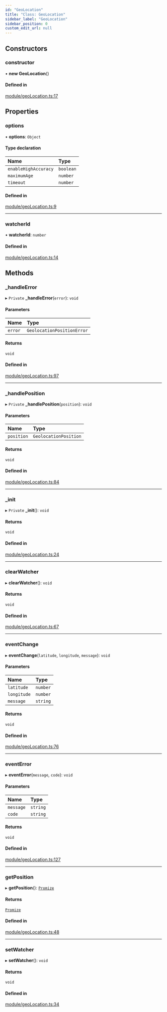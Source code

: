 ```yaml
---
id: "GeoLocation"
title: "Class: GeoLocation"
sidebar_label: "GeoLocation"
sidebar_position: 0
custom_edit_url: null
---
```


## Constructors

### constructor

• **new GeoLocation**()

#### Defined in

[module/geoLocation.ts:17](https://bitbucket.org/siposdani87/sui-js/src/5c73bef/src/module/geoLocation.ts#lines-17)

## Properties

### options

• **options**: `Object`

#### Type declaration

| Name | Type |
| :------ | :------ |
| `enableHighAccuracy` | `boolean` |
| `maximumAge` | `number` |
| `timeout` | `number` |

#### Defined in

[module/geoLocation.ts:9](https://bitbucket.org/siposdani87/sui-js/src/5c73bef/src/module/geoLocation.ts#lines-9)

___

### watcherId

• **watcherId**: `number`

#### Defined in

[module/geoLocation.ts:14](https://bitbucket.org/siposdani87/sui-js/src/5c73bef/src/module/geoLocation.ts#lines-14)

## Methods

### \_handleError

▸ `Private` **_handleError**(`error`): `void`

#### Parameters

| Name | Type |
| :------ | :------ |
| `error` | `GeolocationPositionError` |

#### Returns

`void`

#### Defined in

[module/geoLocation.ts:97](https://bitbucket.org/siposdani87/sui-js/src/5c73bef/src/module/geoLocation.ts#lines-97)

___

### \_handlePosition

▸ `Private` **_handlePosition**(`position`): `void`

#### Parameters

| Name | Type |
| :------ | :------ |
| `position` | `GeolocationPosition` |

#### Returns

`void`

#### Defined in

[module/geoLocation.ts:84](https://bitbucket.org/siposdani87/sui-js/src/5c73bef/src/module/geoLocation.ts#lines-84)

___

### \_init

▸ `Private` **_init**(): `void`

#### Returns

`void`

#### Defined in

[module/geoLocation.ts:24](https://bitbucket.org/siposdani87/sui-js/src/5c73bef/src/module/geoLocation.ts#lines-24)

___

### clearWatcher

▸ **clearWatcher**(): `void`

#### Returns

`void`

#### Defined in

[module/geoLocation.ts:67](https://bitbucket.org/siposdani87/sui-js/src/5c73bef/src/module/geoLocation.ts#lines-67)

___

### eventChange

▸ **eventChange**(`latitude`, `longitude`, `message`): `void`

#### Parameters

| Name | Type |
| :------ | :------ |
| `latitude` | `number` |
| `longitude` | `number` |
| `message` | `string` |

#### Returns

`void`

#### Defined in

[module/geoLocation.ts:76](https://bitbucket.org/siposdani87/sui-js/src/5c73bef/src/module/geoLocation.ts#lines-76)

___

### eventError

▸ **eventError**(`message`, `code`): `void`

#### Parameters

| Name | Type |
| :------ | :------ |
| `message` | `string` |
| `code` | `string` |

#### Returns

`void`

#### Defined in

[module/geoLocation.ts:127](https://bitbucket.org/siposdani87/sui-js/src/5c73bef/src/module/geoLocation.ts#lines-127)

___

### getPosition

▸ **getPosition**(): [`Promize`](Promize.md)

#### Returns

[`Promize`](Promize.md)

#### Defined in

[module/geoLocation.ts:48](https://bitbucket.org/siposdani87/sui-js/src/5c73bef/src/module/geoLocation.ts#lines-48)

___

### setWatcher

▸ **setWatcher**(): `void`

#### Returns

`void`

#### Defined in

[module/geoLocation.ts:34](https://bitbucket.org/siposdani87/sui-js/src/5c73bef/src/module/geoLocation.ts#lines-34)
